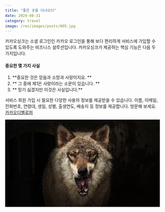 ```yaml
---
title: "좋은 곳을 다녀오다"
date: 2024-08-31
category: travel
image: /res/images/posts/005.jpg
---
```


카카오싱크는 소셜 로그인인 카카오 로그인을 통해 보다 편리하게 서비스에 가입할 수 있도록 도와주는 비즈니스 설루션입니다. 카카오싱크가 제공하는 핵심 기능은 다음 두 가지입니다.

#### 중요한 몇 가지 사실

1. **중요한 것은 믿음과 소망과 사랑이지요. **
2. ** 그 중에 제1은 사랑이라는 소문이 있습니다. **
3. ** 믿기 싫겠지만 이것은 사실입니다.**

서비스 회원 가입 시 필요한 다양한 사용자 정보를 제공받을 수 있습니다. 이름, 이메일, 전화번호, 연령대, 생일, 성별, 출생연도, 배송지 등 정보를 제공합니다. 
방문해 보세요. [카카오디벨로퍼](https://developers.kakao.com)

![내가 좋아하는 이미지](/res/images/me.jpg)